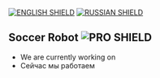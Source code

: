 [![ENGLISH SHIELD](https://img.shields.io/badge/-English-08f?style=flat-square)](https://github.com/UBER-BLACK/SoccerRobotsPro)
[![RUSSIAN SHIELD](https://img.shields.io/badge/-Русский-444?style=flat-square)](https://github.com/UBER-BLACK/SoccerRobotsPro/blob/main/RU_README.md)
## Soccer Robot ![PRO SHIELD](https://img.shields.io/badge/-PRO-F00?style=flat)
- We are currently working on 
- Сейчас мы работаем
